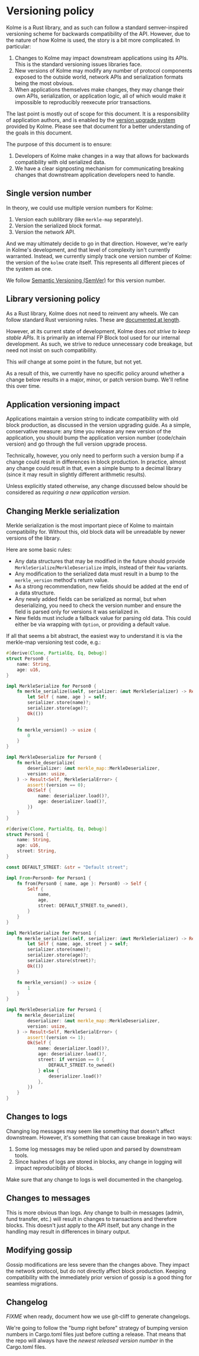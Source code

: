 # Versioning policy

<!-- toc -->

Kolme is a Rust library, and as such can follow a standard semver-inspired versioning scheme for backwards compatibility of the API. However, due to the nature of how Kolme is used, the story is a bit more complicated. In particular:

1. Changes to Kolme may impact downstream applications using its APIs. This is the standard versioning issues libraries face.
2. New versions of Kolme may modify any number of protocol components exposed to the outside world, network APIs and serialization formats being the most obvious.
3. When applications themselves make changes, they may change their own APIs, serialization, or application logic, all of which would make it impossible to reproducibly reexecute prior transactions.

The last point is mostly out of scope for this document. It is a responsibility of application authors, and is enabled by the [version upgrade system](../technical/version-upgrades.md) provided by Kolme. Please see that document for a better understanding of the goals in this document.

The purpose of this document is to ensure:

1. Developers of Kolme make changes in a way that allows for backwards compatibility with old serialized data.
2. We have a clear signposting mechanism for communicating breaking changes that downstream application developers need to handle.

## Single version number

In theory, we could use multiple version numbers for Kolme:

1. Version each sublibrary (like `merkle-map` separately).
2. Version the serialized block format.
3. Version the network API.

And we may ultimately decide to go in that direction. However, we're early in Kolme's development, and that level of complexity isn't currently warranted. Instead, we currently simply track one version number of Kolme: the version of the `kolme` crate itself. This represents all different pieces of the system as one.

We follow [Semantic Versioning (SemVer)](https://semver.org/) for this version number.

## Library versioning policy

As a Rust library, Kolme does not need to reinvent any wheels. We can follow standard Rust versioning rules. These are [documented at length](https://doc.rust-lang.org/cargo/reference/semver.html).

However, at its current state of development, Kolme does _not strive to keep stable APIs_. It is primarily an internal FP Block tool used for our internal development. As such, we strive to reduce unnecessary code breakage, but need not insist on such compatibility.

This _will_ change at some point in the future, but not yet.

As a result of this, we currently have no specific policy around whether a change below results in a major, minor, or patch version bump. We'll refine this over time.

## Application versioning impact

Applications maintain a version string to indicate compatibility with old block production, as discussed in the version upgrading guide. As a simple, conservative measure: any time you release any new version of the application, you should bump the application version number (code/chain version) and go through the full version upgrade process.

Technically, however, you only need to perform such a version bump if a change could result in differences in block production. In practice, almost any change could result in that, even a simple bump to a decimal library (since it may result in slightly different arithmetic results).

Unless explicitly stated otherwise, any change discussed below should be considered as _requiring a new application version_.

## Changing Merkle serialization

Merkle serialization is the most important piece of Kolme to maintain compatibility for. Without this, old block data will be unreadable by newer versions of the library.

Here are some basic rules:

* Any data structures that may be modified in the future should provide `MerkleSerialize`/`MerkleDeserialize` impls, instead of their `Raw` variants.
* Any modification to the serialized data must result in a bump to the `merkle_version` method's return value.
* As a strong recommendation, new fields should be added at the end of a data structure.
* Any newly added fields can be serialized as normal, but when deserializing, you need to check the version number and ensure the field is parsed only for versions it was serialized in.
* New fields must include a fallback value for parsing old data. This could either be via wrapping with `Option`, or providing a default value.

If all that seems a bit abstract, the easiest way to understand it is via the merkle-map versioning test code, e.g.:

```rust
#[derive(Clone, PartialEq, Eq, Debug)]
struct Person0 {
    name: String,
    age: u16,
}

impl MerkleSerialize for Person0 {
    fn merkle_serialize(&self, serializer: &mut MerkleSerializer) -> Result<(), MerkleSerialError> {
        let Self { name, age } = self;
        serializer.store(name)?;
        serializer.store(age)?;
        Ok(())
    }

    fn merkle_version() -> usize {
        0
    }
}

impl MerkleDeserialize for Person0 {
    fn merkle_deserialize(
        deserializer: &mut merkle_map::MerkleDeserializer,
        version: usize,
    ) -> Result<Self, MerkleSerialError> {
        assert!(version == 0);
        Ok(Self {
            name: deserializer.load()?,
            age: deserializer.load()?,
        })
    }
}

#[derive(Clone, PartialEq, Eq, Debug)]
struct Person1 {
    name: String,
    age: u16,
    street: String,
}

const DEFAULT_STREET: &str = "Default street";

impl From<Person0> for Person1 {
    fn from(Person0 { name, age }: Person0) -> Self {
        Self {
            name,
            age,
            street: DEFAULT_STREET.to_owned(),
        }
    }
}

impl MerkleSerialize for Person1 {
    fn merkle_serialize(&self, serializer: &mut MerkleSerializer) -> Result<(), MerkleSerialError> {
        let Self { name, age, street } = self;
        serializer.store(name)?;
        serializer.store(age)?;
        serializer.store(street)?;
        Ok(())
    }

    fn merkle_version() -> usize {
        1
    }
}

impl MerkleDeserialize for Person1 {
    fn merkle_deserialize(
        deserializer: &mut merkle_map::MerkleDeserializer,
        version: usize,
    ) -> Result<Self, MerkleSerialError> {
        assert!(version <= 1);
        Ok(Self {
            name: deserializer.load()?,
            age: deserializer.load()?,
            street: if version == 0 {
                DEFAULT_STREET.to_owned()
            } else {
                deserializer.load()?
            },
        })
    }
}
```

## Changes to logs

Changing log messages may seem like something that doesn't affect downstream. However, it's something that can cause breakage in two ways:

1. Some log messages may be relied upon and parsed by downstream tools.
2. Since hashes of logs are stored in blocks, any change in logging will impact reproducibility of blocks.

Make sure that any change to logs is well documented in the changelog.

## Changes to messages

This is more obvious than logs. Any change to built-in messages (admin, fund transfer, etc.) will result in changes to transactions and therefore blocks. This doesn't just apply to the API itself, but any change in the handling may result in differences in binary output.

## Modifying gossip

Gossip modifications are less severe than the changes above. They impact the network protocol, but do not directly affect block production. Keeping compatibility with the immediately prior version of gossip is a good thing for seamless migrations.

## Changelog

*FIXME* when ready, document how we use git-cliff to generate changelogs.

We're going to follow the "bump right before" strategy of bumping version numbers in Cargo.toml files just before cutting a release. That means that the repo will always have the _newest released version number_ in the Cargo.toml files.
